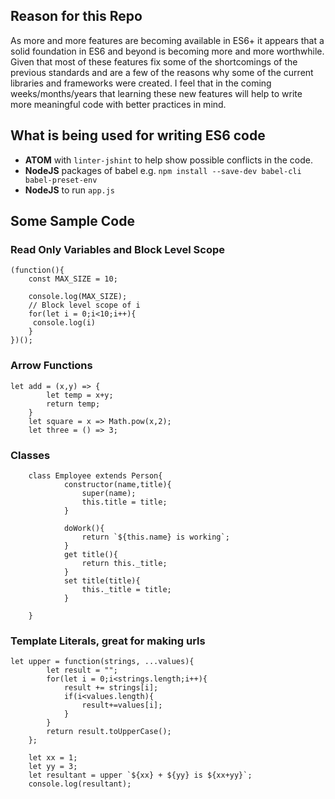 ## Reason for this Repo
As more and more features are becoming available in ES6+ it appears that a solid foundation in ES6 and beyond is becoming more and more worthwhile. Given that most of these features fix some of the shortcomings of the previous standards and are a few of the reasons why some of the current libraries and frameworks were created. I feel that in the coming weeks/months/years that learning these new features will help to write more meaningful code with better practices in mind.

## What is being used for writing ES6 code
* <b>ATOM</b> with `linter-jshint` to help show possible conflicts in the code.
* <b>NodeJS</b> packages of babel e.g. `npm install --save-dev babel-cli babel-preset-env`
* <b>NodeJS</b> to run `app.js`

## Some Sample Code

### Read Only Variables and Block Level Scope
```
(function(){
	const MAX_SIZE = 10;

	console.log(MAX_SIZE);
	// Block level scope of i
	for(let i = 0;i<10;i++){
	 console.log(i)
	}
})();
```

### Arrow Functions

```
let add = (x,y) => {
		let temp = x+y;
		return temp;
	}
	let square = x => Math.pow(x,2);
	let three = () => 3;

```

### Classes

```
	class Employee extends Person{
			constructor(name,title){
				super(name);
				this.title = title;
			}

			doWork(){
				return `${this.name} is working`;
			}
			get title(){
				return this._title;
			}
			set title(title){
				this._title = title;
			}

	}
```

### Template Literals, great for making urls

```
let upper = function(strings, ...values){
		let result = "";
		for(let i = 0;i<strings.length;i++){
			result += strings[i];
			if(i<values.length){
				result+=values[i];
			}
		}
		return result.toUpperCase();
	};

	let xx = 1;
	let yy = 3;
	let resultant = upper `${xx} + ${yy} is ${xx+yy}`;
	console.log(resultant);

```
